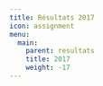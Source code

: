 ```yaml
---
title: Résultats 2017
icon: assignment
menu:
  main:
    parent: resultats
    title: 2017
    weight: -17
---
```


